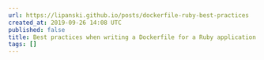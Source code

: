 ```yaml
---
url: https://lipanski.github.io/posts/dockerfile-ruby-best-practices
created_at: 2019-09-26 14:08 UTC
published: false
title: Best practices when writing a Dockerfile for a Ruby application
tags: []
---
```



